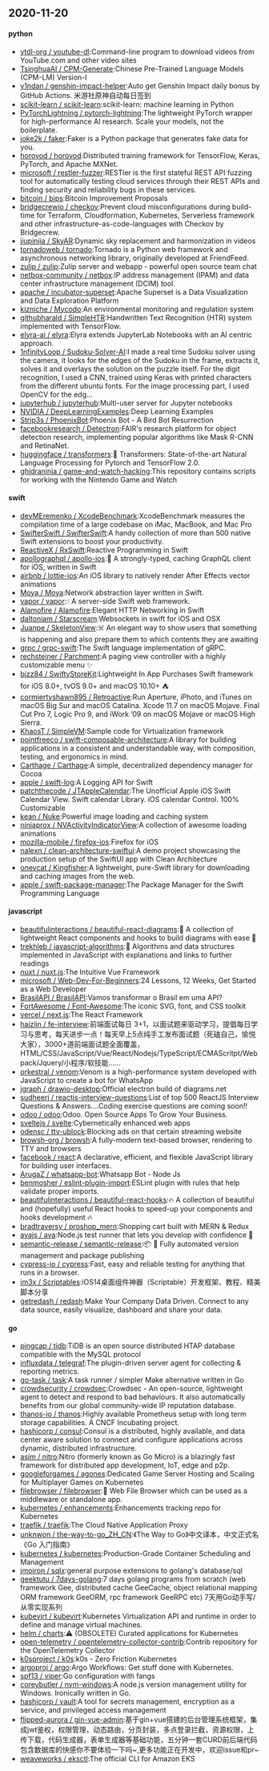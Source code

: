 ## 2020-11-20

#### python
* [ytdl-org / youtube-dl](https://github.com/ytdl-org/youtube-dl):Command-line program to download videos from YouTube.com and other video sites
* [TsinghuaAI / CPM-Generate](https://github.com/TsinghuaAI/CPM-Generate):Chinese Pre-Trained Language Models (CPM-LM) Version-I
* [y1ndan / genshin-impact-helper](https://github.com/y1ndan/genshin-impact-helper):Auto get Genshin Impact daily bonus by GitHub Actions. 米游社原神自动每日签到
* [scikit-learn / scikit-learn](https://github.com/scikit-learn/scikit-learn):scikit-learn: machine learning in Python
* [PyTorchLightning / pytorch-lightning](https://github.com/PyTorchLightning/pytorch-lightning):The lightweight PyTorch wrapper for high-performance AI research. Scale your models, not the boilerplate.
* [joke2k / faker](https://github.com/joke2k/faker):Faker is a Python package that generates fake data for you.
* [horovod / horovod](https://github.com/horovod/horovod):Distributed training framework for TensorFlow, Keras, PyTorch, and Apache MXNet.
* [microsoft / restler-fuzzer](https://github.com/microsoft/restler-fuzzer):RESTler is the first stateful REST API fuzzing tool for automatically testing cloud services through their REST APIs and finding security and reliability bugs in these services.
* [bitcoin / bips](https://github.com/bitcoin/bips):Bitcoin Improvement Proposals
* [bridgecrewio / checkov](https://github.com/bridgecrewio/checkov):Prevent cloud misconfigurations during build-time for Terraform, Cloudformation, Kubernetes, Serverless framework and other infrastructure-as-code-languages with Checkov by Bridgecrew.
* [jiupinjia / SkyAR](https://github.com/jiupinjia/SkyAR):Dynamic sky replacement and harmonization in videos
* [tornadoweb / tornado](https://github.com/tornadoweb/tornado):Tornado is a Python web framework and asynchronous networking library, originally developed at FriendFeed.
* [zulip / zulip](https://github.com/zulip/zulip):Zulip server and webapp - powerful open source team chat
* [netbox-community / netbox](https://github.com/netbox-community/netbox):IP address management (IPAM) and data center infrastructure management (DCIM) tool.
* [apache / incubator-superset](https://github.com/apache/incubator-superset):Apache Superset is a Data Visualization and Data Exploration Platform
* [kizniche / Mycodo](https://github.com/kizniche/Mycodo):An environmental monitoring and regulation system
* [githubharald / SimpleHTR](https://github.com/githubharald/SimpleHTR):Handwritten Text Recognition (HTR) system implemented with TensorFlow.
* [elyra-ai / elyra](https://github.com/elyra-ai/elyra):Elyra extends JupyterLab Notebooks with an AI centric approach.
* [1nfinityLoop / Sudoku-Solver-AI](https://github.com/1nfinityLoop/Sudoku-Solver-AI):I made a real time Sudoku solver using the camera, it looks for the edges of the Sudoku in the frame, extracts it, solves it and overlays the solution on the puzzle itself. For the digit recognition, I used a CNN, trained using Keras with printed characters from the different ubuntu fonts. For the image processing part, I used OpenCV for the edg…
* [jupyterhub / jupyterhub](https://github.com/jupyterhub/jupyterhub):Multi-user server for Jupyter notebooks
* [NVIDIA / DeepLearningExamples](https://github.com/NVIDIA/DeepLearningExamples):Deep Learning Examples
* [Strip3s / PhoenixBot](https://github.com/Strip3s/PhoenixBot):Phoenix Bot - A Bird Bot Resurrection
* [facebookresearch / Detectron](https://github.com/facebookresearch/Detectron):FAIR's research platform for object detection research, implementing popular algorithms like Mask R-CNN and RetinaNet.
* [huggingface / transformers](https://github.com/huggingface/transformers):🤗
Transformers: State-of-the-art Natural Language Processing for Pytorch and TensorFlow 2.0.
* [ghidraninja / game-and-watch-hacking](https://github.com/ghidraninja/game-and-watch-hacking):This repository contains scripts for working with the Nintendo Game and Watch

#### swift
* [devMEremenko / XcodeBenchmark](https://github.com/devMEremenko/XcodeBenchmark):XcodeBenchmark measures the compilation time of a large codebase on iMac, MacBook, and Mac Pro
* [SwifterSwift / SwifterSwift](https://github.com/SwifterSwift/SwifterSwift):A handy collection of more than 500 native Swift extensions to boost your productivity.
* [ReactiveX / RxSwift](https://github.com/ReactiveX/RxSwift):Reactive Programming in Swift
* [apollographql / apollo-ios](https://github.com/apollographql/apollo-ios):📱
A strongly-typed, caching GraphQL client for iOS, written in Swift
* [airbnb / lottie-ios](https://github.com/airbnb/lottie-ios):An iOS library to natively render After Effects vector animations
* [Moya / Moya](https://github.com/Moya/Moya):Network abstraction layer written in Swift.
* [vapor / vapor](https://github.com/vapor/vapor):💧
A server-side Swift web framework.
* [Alamofire / Alamofire](https://github.com/Alamofire/Alamofire):Elegant HTTP Networking in Swift
* [daltoniam / Starscream](https://github.com/daltoniam/Starscream):Websockets in swift for iOS and OSX
* [Juanpe / SkeletonView](https://github.com/Juanpe/SkeletonView):☠️
An elegant way to show users that something is happening and also prepare them to which contents they are awaiting
* [grpc / grpc-swift](https://github.com/grpc/grpc-swift):The Swift language implementation of gRPC.
* [rechsteiner / Parchment](https://github.com/rechsteiner/Parchment):A paging view controller with a highly customizable menu
✨
* [bizz84 / SwiftyStoreKit](https://github.com/bizz84/SwiftyStoreKit):Lightweight In App Purchases Swift framework for iOS 8.0+, tvOS 9.0+ and macOS 10.10+
⛺
* [cormiertyshawn895 / Retroactive](https://github.com/cormiertyshawn895/Retroactive):Run Aperture, iPhoto, and iTunes on macOS Big Sur and macOS Catalina. Xcode 11.7 on macOS Mojave. Final Cut Pro 7, Logic Pro 9, and iWork ’09 on macOS Mojave or macOS High Sierra.
* [KhaosT / SimpleVM](https://github.com/KhaosT/SimpleVM):Sample code for Virtualization framework
* [pointfreeco / swift-composable-architecture](https://github.com/pointfreeco/swift-composable-architecture):A library for building applications in a consistent and understandable way, with composition, testing, and ergonomics in mind.
* [Carthage / Carthage](https://github.com/Carthage/Carthage):A simple, decentralized dependency manager for Cocoa
* [apple / swift-log](https://github.com/apple/swift-log):A Logging API for Swift
* [patchthecode / JTAppleCalendar](https://github.com/patchthecode/JTAppleCalendar):The Unofficial Apple iOS Swift Calendar View. Swift calendar Library. iOS calendar Control. 100% Customizable
* [kean / Nuke](https://github.com/kean/Nuke):Powerful image loading and caching system
* [ninjaprox / NVActivityIndicatorView](https://github.com/ninjaprox/NVActivityIndicatorView):A collection of awesome loading animations
* [mozilla-mobile / firefox-ios](https://github.com/mozilla-mobile/firefox-ios):Firefox for iOS
* [nalexn / clean-architecture-swiftui](https://github.com/nalexn/clean-architecture-swiftui):A demo project showcasing the production setup of the SwiftUI app with Clean Architecture
* [onevcat / Kingfisher](https://github.com/onevcat/Kingfisher):A lightweight, pure-Swift library for downloading and caching images from the web.
* [apple / swift-package-manager](https://github.com/apple/swift-package-manager):The Package Manager for the Swift Programming Language

#### javascript
* [beautifulinteractions / beautiful-react-diagrams](https://github.com/beautifulinteractions/beautiful-react-diagrams):💎
A collection of lightweight React components and hooks to build diagrams with ease
💎
* [trekhleb / javascript-algorithms](https://github.com/trekhleb/javascript-algorithms):📝
Algorithms and data structures implemented in JavaScript with explanations and links to further readings
* [nuxt / nuxt.js](https://github.com/nuxt/nuxt.js):The Intuitive Vue Framework
* [microsoft / Web-Dev-For-Beginners](https://github.com/microsoft/Web-Dev-For-Beginners):24 Lessons, 12 Weeks, Get Started as a Web Developer
* [BrasilAPI / BrasilAPI](https://github.com/BrasilAPI/BrasilAPI):Vamos transformar o Brasil em uma API?
* [FortAwesome / Font-Awesome](https://github.com/FortAwesome/Font-Awesome):The iconic SVG, font, and CSS toolkit
* [vercel / next.js](https://github.com/vercel/next.js):The React Framework
* [haizlin / fe-interview](https://github.com/haizlin/fe-interview):前端面试每日 3+1，以面试题来驱动学习，提倡每日学习与思考，每天进步一点！每天早上5点纯手工发布面试题（死磕自己，愉悦大家），3000+道前端面试题全面覆盖，HTML/CSS/JavaScript/Vue/React/Nodejs/TypeScript/ECMAScritpt/Webpack/Jquery/小程序/软技能……
* [orkestral / venom](https://github.com/orkestral/venom):Venom is a high-performance system developed with JavaScript to create a bot for WhatsApp
* [jgraph / drawio-desktop](https://github.com/jgraph/drawio-desktop):Official electron build of diagrams.net
* [sudheerj / reactjs-interview-questions](https://github.com/sudheerj/reactjs-interview-questions):List of top 500 ReactJS Interview Questions & Answers....Coding exercise questions are coming soon!!
* [odoo / odoo](https://github.com/odoo/odoo):Odoo. Open Source Apps To Grow Your Business.
* [sveltejs / svelte](https://github.com/sveltejs/svelte):Cybernetically enhanced web apps
* [odensc / ttv-ublock](https://github.com/odensc/ttv-ublock):Blocking ads on that certain streaming website
* [browsh-org / browsh](https://github.com/browsh-org/browsh):A fully-modern text-based browser, rendering to TTY and browsers
* [facebook / react](https://github.com/facebook/react):A declarative, efficient, and flexible JavaScript library for building user interfaces.
* [ArugaZ / whatsapp-bot](https://github.com/ArugaZ/whatsapp-bot):Whatsapp Bot - Node Js
* [benmosher / eslint-plugin-import](https://github.com/benmosher/eslint-plugin-import):ESLint plugin with rules that help validate proper imports.
* [beautifulinteractions / beautiful-react-hooks](https://github.com/beautifulinteractions/beautiful-react-hooks):🔥
A collection of beautiful and (hopefully) useful React hooks to speed-up your components and hooks development
🔥
* [bradtraversy / proshop_mern](https://github.com/bradtraversy/proshop_mern):Shopping cart built with MERN & Redux
* [avajs / ava](https://github.com/avajs/ava):Node.js test runner that lets you develop with confidence
🚀
* [semantic-release / semantic-release](https://github.com/semantic-release/semantic-release):📦
🚀
Fully automated version management and package publishing
* [cypress-io / cypress](https://github.com/cypress-io/cypress):Fast, easy and reliable testing for anything that runs in a browser.
* [im3x / Scriptables](https://github.com/im3x/Scriptables):iOS14桌面组件神器（Scriptable）开发框架、教程、精美脚本分享
* [getredash / redash](https://github.com/getredash/redash):Make Your Company Data Driven. Connect to any data source, easily visualize, dashboard and share your data.

#### go
* [pingcap / tidb](https://github.com/pingcap/tidb):TiDB is an open source distributed HTAP database compatible with the MySQL protocol
* [influxdata / telegraf](https://github.com/influxdata/telegraf):The plugin-driven server agent for collecting & reporting metrics.
* [go-task / task](https://github.com/go-task/task):A task runner / simpler Make alternative written in Go
* [crowdsecurity / crowdsec](https://github.com/crowdsecurity/crowdsec):Crowdsec - An open-source, lightweight agent to detect and respond to bad behaviours. It also automatically benefits from our global community-wide IP reputation database.
* [thanos-io / thanos](https://github.com/thanos-io/thanos):Highly available Prometheus setup with long term storage capabilities. A CNCF Incubating project.
* [hashicorp / consul](https://github.com/hashicorp/consul):Consul is a distributed, highly available, and data center aware solution to connect and configure applications across dynamic, distributed infrastructure.
* [asim / nitro](https://github.com/asim/nitro):Nitro (formerly known as Go Micro) is a blazingly fast framework for distributed app development, IoT, edge and p2p.
* [googleforgames / agones](https://github.com/googleforgames/agones):Dedicated Game Server Hosting and Scaling for Multiplayer Games on Kubernetes
* [filebrowser / filebrowser](https://github.com/filebrowser/filebrowser):📂
Web File Browser which can be used as a middleware or standalone app.
* [kubernetes / enhancements](https://github.com/kubernetes/enhancements):Enhancements tracking repo for Kubernetes
* [traefik / traefik](https://github.com/traefik/traefik):The Cloud Native Application Proxy
* [unknwon / the-way-to-go_ZH_CN](https://github.com/unknwon/the-way-to-go_ZH_CN):《The Way to Go》中文译本，中文正式名《Go 入门指南》
* [kubernetes / kubernetes](https://github.com/kubernetes/kubernetes):Production-Grade Container Scheduling and Management
* [jmoiron / sqlx](https://github.com/jmoiron/sqlx):general purpose extensions to golang's database/sql
* [geektutu / 7days-golang](https://github.com/geektutu/7days-golang):7 days golang programs from scratch (web framework Gee, distributed cache GeeCache, object relational mapping ORM framework GeeORM, rpc framework GeeRPC etc) 7天用Go动手写/从零实现系列
* [kubevirt / kubevirt](https://github.com/kubevirt/kubevirt):Kubernetes Virtualization API and runtime in order to define and manage virtual machines.
* [helm / charts](https://github.com/helm/charts):⚠️
(OBSOLETE) Curated applications for Kubernetes
* [open-telemetry / opentelemetry-collector-contrib](https://github.com/open-telemetry/opentelemetry-collector-contrib):Contrib repository for the OpenTelemetry Collector
* [k0sproject / k0s](https://github.com/k0sproject/k0s):k0s - Zero Friction Kubernetes
* [argoproj / argo](https://github.com/argoproj/argo):Argo Workflows: Get stuff done with Kubernetes.
* [spf13 / viper](https://github.com/spf13/viper):Go configuration with fangs
* [coreybutler / nvm-windows](https://github.com/coreybutler/nvm-windows):A node.js version management utility for Windows. Ironically written in Go.
* [hashicorp / vault](https://github.com/hashicorp/vault):A tool for secrets management, encryption as a service, and privileged access management
* [flipped-aurora / gin-vue-admin](https://github.com/flipped-aurora/gin-vue-admin):基于gin+vue搭建的后台管理系统框架，集成jwt鉴权，权限管理，动态路由，分页封装，多点登录拦截，资源权限，上传下载，代码生成器，表单生成器等基础功能，五分钟一套CURD前后端代码包含数据库的快感你不要体验一下吗~,更多功能正在开发中，欢迎issue和pr~
* [weaveworks / eksctl](https://github.com/weaveworks/eksctl):The official CLI for Amazon EKS
